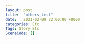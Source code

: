 ```yaml
---
layout: post
title:  "others_test"
date:   2021-02-09 22:00:00 +0000
categories: Etc
Tags: Story Etc
SceneCode: []
---
```

